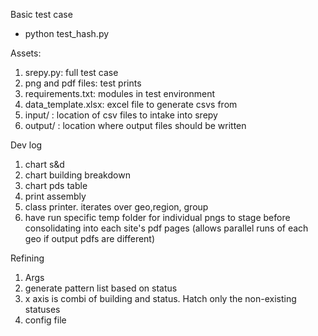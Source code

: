 Basic test case
* python test_hash.py

Assets:
1. srepy.py: full test case
1. png and pdf files: test prints
1. requirements.txt: modules in test environment
1. data_template.xlsx: excel file to generate csvs from
1. input/ : location of csv files to intake into srepy
1. output/ : location where output files should be written

Dev log
1. chart s&d
1. chart building breakdown
1. chart pds table
1. print assembly
1. class printer. iterates over geo,region, group
1. have run specific temp folder for individual pngs to stage before consolidating into each site's pdf pages (allows parallel runs of each geo if output pdfs are different)


Refining
1. Args
1. generate pattern list based on status
1. x axis is combi of building and status. Hatch only the non-existing statuses
1. config file


